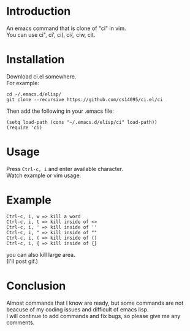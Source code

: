 # Introduction

An emacs command that is clone of "ci" in vim.  
You can use ci", ci', ci(, ci{, ciw, cit.  


# Installation

Download ci.el somewhere.  
For example:


	cd ~/.emacs.d/elisp/
	git clone --recursive https://github.com/cs14095/ci.el/ci


Then add the following in your .emacs file:


	(setq load-path (cons "~/.emacs.d/elisp/ci" load-path))
	(require 'ci)


# Usage

Press `Ctrl-c, i` and enter available character.  
Watch example or vim usage.  


# Example

	Ctrl-c, i, w => kill a word  
	Ctrl-c, i, t => kill inside of <>  
	Ctrl-c, i, ' => kill inside of ''
	Ctrl-c, i, " => kill inside of ""  
	Ctrl-c, i, ( => kill inside of ()  
	Ctrl-c, i, { => kill inside of {}

you can also kill large area.  
(I'll post gif.)  
[](![circleanimationmuvie](path-to-gif))

# Conclusion

Almost commands that I know are ready, but some commands are not beacuse of my coding issues and difficult of emacs lisp.  
I will continue to add commands and fix bugs, so please give me any comments.
